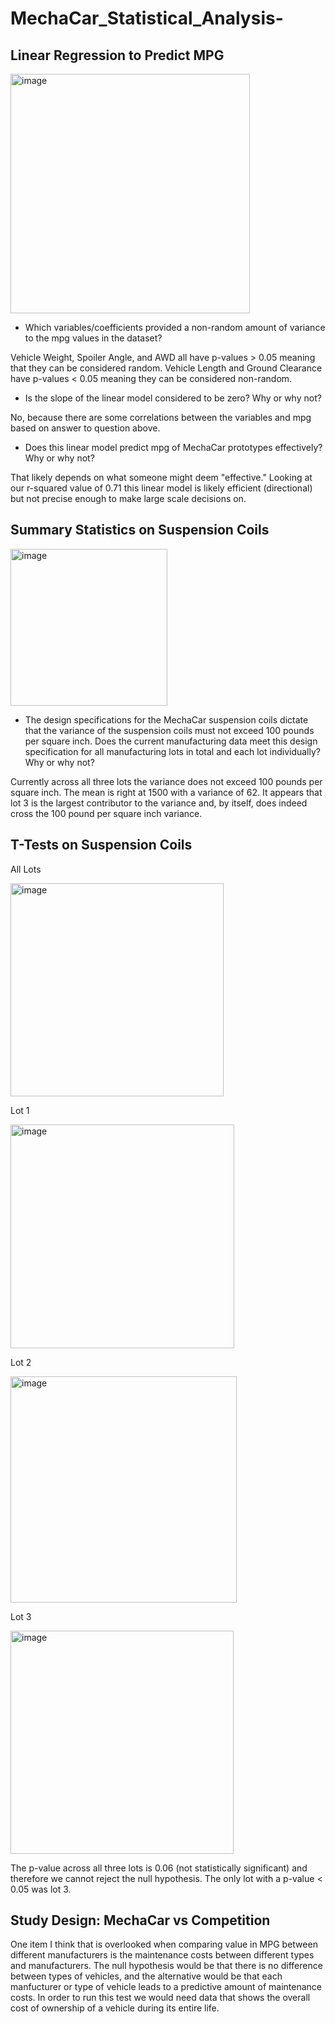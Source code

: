 # MechaCar_Statistical_Analysis-

## Linear Regression to Predict MPG

<img width="383" alt="image" src="https://user-images.githubusercontent.com/96085210/164721489-a39c511d-0151-4895-a1ac-f60e3ba0cdc2.png">

- Which variables/coefficients provided a non-random amount of variance to the mpg values in the dataset?

Vehicle Weight, Spoiler Angle, and AWD all have p-values > 0.05 meaning that they can be considered random. Vehicle Length and Ground Clearance have p-values < 0.05 meaning they can be considered non-random. 

- Is the slope of the linear model considered to be zero? Why or why not?

No, because there are some correlations between the variables and mpg based on answer to question above. 

- Does this linear model predict mpg of MechaCar prototypes effectively? Why or why not?

That likely depends on what someone might deem "effective." Looking at our r-squared value of 0.71 this linear model is likely efficient (directional) but not precise enough to make large scale decisions on. 

## Summary Statistics on Suspension Coils

<img width="251" alt="image" src="https://user-images.githubusercontent.com/96085210/164728803-dffb20e2-b7f2-4f0a-8098-d8ae434b140e.png">

- The design specifications for the MechaCar suspension coils dictate that the variance of the suspension coils must not exceed 100 pounds per square inch. Does the current manufacturing data meet this design specification for all manufacturing lots in total and each lot individually? Why or why not?

Currently across all three lots the variance does not exceed 100 pounds per square inch. The mean is right at 1500 with a variance of 62. 
It appears that lot 3 is the largest contributor to the variance and, by itself, does indeed cross the 100 pound per square inch variance. 

## T-Tests on Suspension Coils

All Lots

<img width="341" alt="image" src="https://user-images.githubusercontent.com/96085210/164731963-5c04208c-68df-4a5a-8ecf-ca4d0ec582b4.png">

Lot 1

<img width="358" alt="image" src="https://user-images.githubusercontent.com/96085210/164732140-8948b5e6-9ce0-41d4-be11-492cb21eebf6.png">

Lot 2

<img width="362" alt="image" src="https://user-images.githubusercontent.com/96085210/164732221-3d75b203-a322-4180-ac95-0059d8ba4980.png">

Lot 3

<img width="357" alt="image" src="https://user-images.githubusercontent.com/96085210/164732288-1240f986-8aa5-4af0-88cf-3b7776734534.png">

The p-value across all three lots is 0.06 (not statistically significant) and therefore we cannot reject the null hypothesis. The only lot with a p-value < 0.05 was lot 3. 

## Study Design: MechaCar vs Competition

One item I think that is overlooked when comparing value in MPG between different manufacturers is the maintenance costs between different types and manufacturers. The null hypothesis would be that there is no difference between types of vehicles, and the alternative would be that each manfucturer or type of vehicle leads to a predictive amount of maintenance costs. In order to run this test we would need data that shows the overall cost of ownership of a vehicle during its entire life. 


